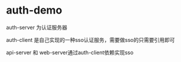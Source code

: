 # auth-demo

auth-server 为认证服务器

auth-client 是自己实现的一种sso认证服务，需要做sso的只需要引用即可

api-server 和 web-server通过auth-client依赖实现sso



